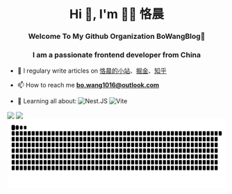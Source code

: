 <h1 align="center">Hi 👋, I'm  🙋‍♀️ 恪晨</h1> 

<h3 align="center"> Welcome To My Github Organization BoWangBlog👋  </h3>

<h3 align="center">I am a passionate frontend developer from China</h3>

- 📝 I regulary write articles on [恪晨的小站](https://blog.wangboweb.site)、[掘金](https://juejin.cn/user/2049145403882430)、[知乎](https://www.zhihu.com/people/ke-chen-6-83)

- 📫 How to reach me **bo.wang1016@outlook.com**

- 🌱 Learning all about:
  ![Nest.JS](https://img.shields.io/badge/-Nest.JS-black?style=plastic&logo=Nest.js) 
  ![Vite](https://img.shields.io/badge/-Vite-c7b198?style=plastic&logo=Vite)
  
<div style="display: inline">
  <img src="https://github-readme-stats.vercel.app/api?username=bowang816&show_icons=true&theme=tokyonight" height="150" align="center"/>
  <img src="https://github-readme-stats.vercel.app/api/top-langs/?username=bowang816&layout=compact&theme=dracula" height="150" align="center"/>
</div>

<img src="https://github.com/BoWang816/Weekly/blob/output/github-snake.svg" height="160" align="center"/>

